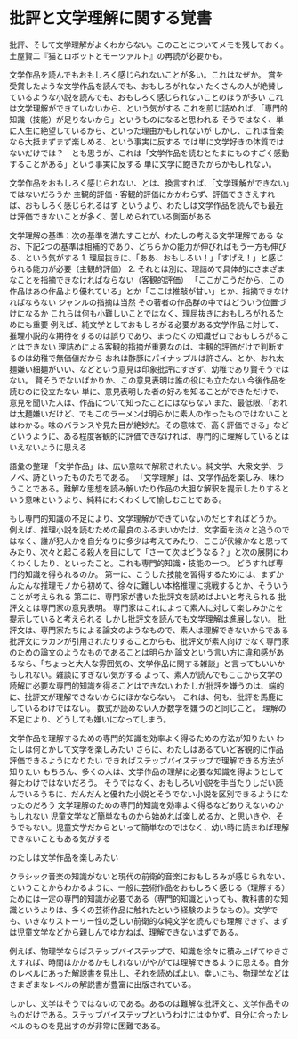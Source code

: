 # 批評と文学理解に関する覚書
批評、そして文学理解がよくわからない。このことについてメモを残しておく。
土屋賢二『猫とロボットとモーツァルト』の再読が必要かも。


文学作品を読んでもおもしろく感じられないことが多い。これはなぜか。
	賞を受賞したような文学作品を読んでも、おもしろがれない
	たくさんの人が絶賛しているような小説を読んでも、おもしろく感じられないことのほうが多い
	これは文学理解ができていないから、という気がする
		これを煎じ詰めれば、「専門的知識（技能）が足りないから」というものになると思われる
		そうではなく、単に人生に絶望しているから、といった理由かもしれないが
		しかし、これは音楽なら大抵まずまず楽しめる、という事実に反する
		では単に文学好きの体質ではないだけでは？　とも思うが、これは「文学作品を読むとたまにものすごく感動することがある」という事実に反する
		単に文学に飽きたからかもしれない。

文学作品をおもしろく感じられない、とは、換言すれば、「文学理解ができない」ではないだろうか
	主観的評価・客観的評価にかかわらず、評価できさえすれば、おもしろく感じられるはず
	というより、わたしは文学作品を読んでも最近は評価できないことが多く、苦しめられている側面がある

文学理解の基準：次の基準を満たすことが、わたしの考える文学理解である
	なお、下記2つの基準は相補的であり、どちらかの能力が伸びればもう一方も伸びる、という気がする
	1. 理屈抜きに、「ああ、おもしろい！」「すげえ！」と感じられる能力が必要（主観的評価）
	2. それとは別に、理詰めで具体的にさまざまなことを指摘できなければならない（客観的評価）
		「ここがこうだから、この作品はあの作品より優れている」とか「ここは推敲が甘い」とか、指摘できなければならない
		ジャンルの指摘は当然
		その著者の作品群の中ではどういう位置づけになるか
		これらは何も小難しいことではなく、理屈抜きにおもしろがれるためにも重要
			例えば、純文学としておもしろがる必要がある文学作品に対して、推理小説的な期待をするのは誤りであり、まったくの知識ゼロでおもしろがることはできない
		理詰めによる客観的指摘が重要なのは、主観的評価だけで判断するのは幼稚で無価値だから
			おれは酢豚にパイナップルは許さん、とか、おれ太麺嫌い細麺がいい、などという意見は印象批評にすぎず、幼稚であり賢そうではない。
			賢そうでないばかりか、この意見表明は誰の役にも立たない
				今後作品を読むのに役立たない
				単に、意見表明した者の好みを知ることができただけで、意見を聞いた人は、作品について知ったことにはならない
			また、最低限、「おれは太麺嫌いだけど、でもこのラーメンは明らかに素人の作ったものではないことはわかる。味のバランスや見た目が絶妙だ。その意味で、高く評価できる」などというように、ある程度客観的に評価できなければ、専門的に理解しているとはいえないように思える


語彙の整理
	「文学作品」は、広い意味で解釈されたい。純文学、大衆文学、ラノベ、詩といったものたちである。
	「文学理解」は、文学作品を楽しみ、味わうことである。難解な思想を読み解いたり作品の大胆な解釈を提示したりするという意味というより、純粋にわくわくして愉しむことである。


もし専門的知識の不足により、文学理解ができていないのだとすればどうか。
	例えば、推理小説を読むための最良のふるまいかたは、文字面を淡々と追うのではなく、誰が犯人かを自分なりに多少は考えてみたり、ここが伏線かなと思ってみたり、次々と起こる殺人を目にして「さーて次はどうなる？」と次の展開にわくわくしたり、といったこと。これも専門的知識・技能の一つ。
	どうすれば専門的知識を得られるのか。
		第一に、こうした技能を習得するためには、まずかんたんな推理モノから初めて、徐々に難しい本格推理に挑戦するとか、そういうことが考えられる
		第二に、専門家が書いた批評文を読めばよいと考えられる
			批評文とは専門家の意見表明。
			専門家はこれによって素人に対して楽しみかたを提示していると考えられる
		しかし批評文を読んでも文学理解は進展しない。
			批評文は、専門家たちによる論文のようなもので、素人は理解できないからである
				批評文にラカンが引用されたりすることからも、批評文が素人向けでなく専門家のための論文のようなものであることは明らか
				論文という言い方に違和感があるなら、「ちょっと大人な雰囲気の、文学作品に関する雑談」と言ってもいいかもしれない。雑談にすぎない気がする
			よって、素人が読んでもここから文学の読解に必要な専門的知識を得ることはできない
			わたしが批評を嫌うのは、端的に、批評文が理解できないからにほかならない。
				これは、何も、批評を馬鹿にしているわけではない。
				数式が読めない人が数学を嫌うのと同じこと。
				理解の不足により、どうしても嫌いになってしまう。


文学作品を理解するための専門的知識を効率よく得るための方法が知りたい
	わたしは何とかして文学を楽しみたい
	さらに、わたしはあるていど客観的に作品評価できるようになりたい
	できればステップバイステップで理解できる方法が知りたい
	もちろん、多くの人は、文学作品の理解に必要な知識を得ようとして得たわけではないだろう。
	そうではなく、おもしろい小説を手当たりしだい読んでいるうちに、だんだんと優れた小説とそうでない小説を区別できるようになったのだろう
	文学理解のための専門的知識を効率よく得るなどありえないのかもしれない
	児童文学など簡単なものから始めれば楽しめるか、と思いきや、そうでもない。児童文学だからといって簡単なのではなく、幼い時に読まねば理解できないこともある気がする



わたしは文学作品を楽しみたい


クラシック音楽の知識がないと現代の前衛的音楽におもしろみが感じられない、ということからわかるように、一般に芸術作品をおもしろく感じる（理解する）ためには一定の専門的知識が必要である（専門的知識といっても、教科書的な知識というよりは、多くの芸術作品に触れたという経験のようなもの）。文学でも、いきなりストーリー性の乏しい前衛的な純文学を読んでも理解できず、まずは児童文学などから親しんでゆかねば、理解できないはずである。


例えば、物理学ならばステップバイステップで、知識を徐々に積み上げてゆきさえすれば、時間はかかるかもしれないがやがては理解できるように思える。自分のレベルにあった解説書を見出し、それを読めばよい。幸いにも、物理学などはさまざまなレベルの解説書が豊富に出版されている。

しかし、文学はそうではないのである。あるのは難解な批評文と、文学作品そのものだけである。ステップバイステップというわけにはゆかず、自分に合ったレベルのものを見出すのが非常に困難である。
